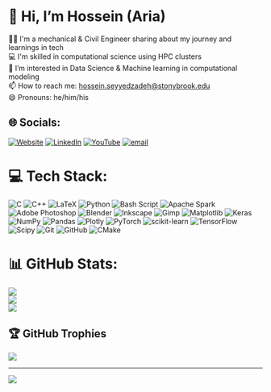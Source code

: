 # 👋 Hi, I’m Hossein (Aria)
🧑‍🎓 I'm a mechanical & Civil Engineer sharing about my journey and learnings in tech<br>💻 I'm skilled in computational science using HPC clusters<br>👀 I’m interested in Data Science & Machine learning in computational modeling<br>📫 How to reach me: hossein.seyyedzadeh@stonybrook.edu<br>😄 Pronouns: he/him/his


## 🌐 Socials:
[![Website](https://img.shields.io/badge/Website-hossein.com-informational?style=flat&logo=google-chrome&logoColor=white)](https://hosseinsz93.github.io/) [![LinkedIn](https://img.shields.io/badge/LinkedIn-%230077B5.svg?logo=linkedin&logoColor=white)](https://linkedin.com/in/hosseinseyedzadeh) [![YouTube](https://img.shields.io/badge/YouTube-%23FF0000.svg?logo=youtube&logoColor=white)](https://youtube.com/@hosseinsz93) [![email](https://img.shields.io/badge/Email-D14836?logo=gmail&logoColor=white)](mailto:hossein.seyyedzadeh@stonybrook.edu) 

# 💻 Tech Stack:
![C](https://img.shields.io/badge/c-%2300599C.svg?style=for-the-badge&logo=c&logoColor=white) ![C++](https://img.shields.io/badge/c++-%2300599C.svg?style=for-the-badge&logo=c%2B%2B&logoColor=white) ![LaTeX](https://img.shields.io/badge/latex-%23008080.svg?style=for-the-badge&logo=latex&logoColor=white) ![Python](https://img.shields.io/badge/python-3670A0?style=for-the-badge&logo=python&logoColor=ffdd54) ![Bash Script](https://img.shields.io/badge/bash_script-%23121011.svg?style=for-the-badge&logo=gnu-bash&logoColor=white) ![Apache Spark](https://img.shields.io/badge/Apache%20Spark-FDEE21?style=for-the-badge&logo=apachespark&logoColor=black) ![Adobe Photoshop](https://img.shields.io/badge/adobe%20photoshop-%2331A8FF.svg?style=for-the-badge&logo=adobe%20photoshop&logoColor=white) ![Blender](https://img.shields.io/badge/blender-%23F5792A.svg?style=for-the-badge&logo=blender&logoColor=white) ![Inkscape](https://img.shields.io/badge/Inkscape-e0e0e0?style=for-the-badge&logo=inkscape&logoColor=080A13) ![Gimp](https://img.shields.io/badge/Gimp-657D8B?style=for-the-badge&logo=gimp&logoColor=FFFFFF) ![Matplotlib](https://img.shields.io/badge/Matplotlib-%23ffffff.svg?style=for-the-badge&logo=Matplotlib&logoColor=black) ![Keras](https://img.shields.io/badge/Keras-%23D00000.svg?style=for-the-badge&logo=Keras&logoColor=white) ![NumPy](https://img.shields.io/badge/numpy-%23013243.svg?style=for-the-badge&logo=numpy&logoColor=white) ![Pandas](https://img.shields.io/badge/pandas-%23150458.svg?style=for-the-badge&logo=pandas&logoColor=white) ![Plotly](https://img.shields.io/badge/Plotly-%233F4F75.svg?style=for-the-badge&logo=plotly&logoColor=white) ![PyTorch](https://img.shields.io/badge/PyTorch-%23EE4C2C.svg?style=for-the-badge&logo=PyTorch&logoColor=white) ![scikit-learn](https://img.shields.io/badge/scikit--learn-%23F7931E.svg?style=for-the-badge&logo=scikit-learn&logoColor=white) ![TensorFlow](https://img.shields.io/badge/TensorFlow-%23FF6F00.svg?style=for-the-badge&logo=TensorFlow&logoColor=white) ![Scipy](https://img.shields.io/badge/SciPy-%230C55A5.svg?style=for-the-badge&logo=scipy&logoColor=%white) ![Git](https://img.shields.io/badge/git-%23F05033.svg?style=for-the-badge&logo=git&logoColor=white) ![GitHub](https://img.shields.io/badge/github-%23121011.svg?style=for-the-badge&logo=github&logoColor=white) ![CMake](https://img.shields.io/badge/CMake-%23008FBA.svg?style=for-the-badge&logo=cmake&logoColor=white)
# 📊 GitHub Stats:
![](https://github-readme-stats.vercel.app/api?username=hosseinsz93&theme=dark&hide_border=false&include_all_commits=false&count_private=false)<br/>
![](https://nirzak-streak-stats.vercel.app/?user=hosseinsz93&theme=dark&hide_border=false)<br/>
![](https://github-readme-stats.vercel.app/api/top-langs/?username=hosseinsz93&theme=dark&hide_border=false&include_all_commits=false&count_private=false&layout=compact)

## 🏆 GitHub Trophies
![](https://github-profile-trophy.vercel.app/?username=hosseinsz93&theme=radical&no-frame=false&no-bg=true&margin-w=4)

---
[![](https://visitcount.itsvg.in/api?id=hosseinsz93&icon=0&color=0)](https://visitcount.itsvg.in)

<!-- Proudly created with GPRM ( https://gprm.itsvg.in ) -->
